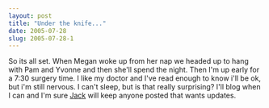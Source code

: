 ```yaml
---
layout: post
title: "Under the knife..."
date: 2005-07-28
slug: 2005-07-28-1
---
```


So its all set.  When Megan woke up  from her nap we headed up  to  hang with Pam and Yvonne and then she&apos;ll spend the night. Then I&apos;m up early for a 7:30 surgery time.  I like my doctor and I&apos;ve read enough to know i&apos;ll be ok, but i&apos;m still nervous.  I can&apos;t sleep, but is that really surprising?  I&apos;ll blog when I can and I&apos;m sure  [Jack](http://www.muttmansion.com/ds)  will keep anyone posted that wants updates.


